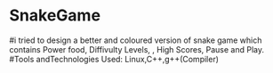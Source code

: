 # SnakeGame
#i tried to design a better and coloured version of snake game which contains Power food, Diffivulty Levels, , High Scores, Pause and Play.
#Tools andTechnologies Used: Linux,C++,g++(Compiler)
